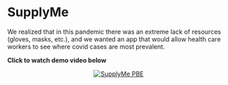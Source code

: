 # SupplyMe

We realized that in this pandemic there was an extreme lack of resources (gloves, masks, etc.), and we wanted an app that would allow health care workers to see where covid cases are most prevalent.

**Click to watch demo video below**

<div align="center">
  <a href="https://www.youtube.com/watch?v=YOUTUBE_VIDEO_ID_HERE"><img src="https://img.youtube.com/vi/_i8D7RSrH0w/0.jpg" alt="SupplyMe PBE"></a>
</div>



